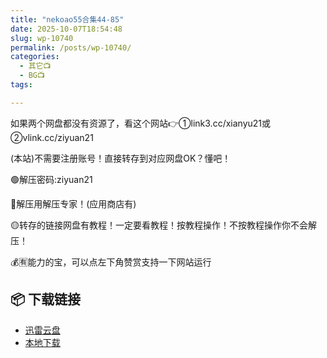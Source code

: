 ```yaml
---
title: "nekoao55合集44-85"
date: 2025-10-07T18:54:48
slug: wp-10740
permalink: /posts/wp-10740/
categories:
  - 其它📺
  - BG📺
tags:

---
```


如果两个网盘都没有资源了，看这个网站👉①link3.cc/xianyu21或②vlink.cc/ziyuan21

(本站)不需要注册账号！直接转存到对应网盘OK？懂吧！

🟢解压密码:ziyuan21

🔵解压用解压专家！(应用商店有)

🟡转存的链接网盘有教程！一定要看教程！按教程操作！不按教程操作你不会解压！

💰🈶能力的宝，可以点左下角赞赏支持一下网站运行

## 📦 下载链接
- [迅雷云盘](https://blziyuan21.com/pay-download/10740?key=1790a1b0ca&down_id=0)
- [本地下载](https://blziyuan21.com/pay-download/10740?key=1790a1b0ca&down_id=1)

